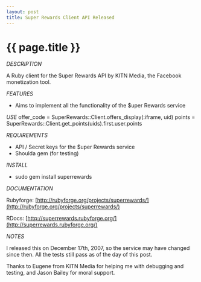 ```yaml
--- 
layout: post
title: Super Rewards Client API Released
---
```


{{ page.title }}
================

*DESCRIPTION*
  
A Ruby client for the $uper Rewards API by KITN Media, the Facebook monetization tool.

*FEATURES*
  
* Aims to implement all the functionality of the $uper Rewards service

*USE*
	offer_code = SuperRewards::Client.offers_display(:iframe, uid)
	points = SuperRewards::Client.get_points(uids).first.user.points

*REQUIREMENTS*

* API / Secret keys for the $uper Rewards service
* Shoulda gem (for testing)

*INSTALL*

* sudo gem install superrewards

*DOCUMENTATION*

Rubyforge: [http://rubyforge.org/projects/superrewards/](http://rubyforge.org/projects/superrewards/)

RDocs: [http://superrewards.rubyforge.org/](http://superrewards.rubyforge.org/)

*NOTES*

I released this on December 17th, 2007, so the service may have changed since then.  All the tests still pass as of the day of this post.  

Thanks to Eugene from KITN Media for helping me with debugging and testing, and Jason Bailey for moral support.

